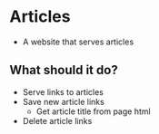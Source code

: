 # Articles
- A website that serves articles
## What should it do?
- Serve links to articles
- Save new article links
  - Get article title from page html
- Delete article links
